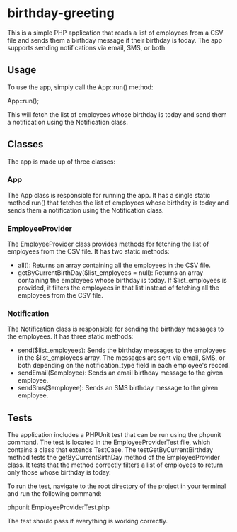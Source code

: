 # birthday-greeting
This is a simple PHP application that reads a list of employees from a CSV file and sends them a birthday message if their birthday is today. The app supports sending notifications via email, SMS, or both.

## Usage
To use the app, simply call the App::run() method:

App::run();

This will fetch the list of employees whose birthday is today and send them a notification using the Notification class.

## Classes
The app is made up of three classes:

### App
The App class is responsible for running the app. It has a single static method run() that fetches the list of employees whose birthday is today and sends them a notification using the Notification class.

### EmployeeProvider
The EmployeeProvider class provides methods for fetching the list of employees from the CSV file. It has two static methods:

* all(): Returns an array containing all the employees in the CSV file.
* getByCurrentBirthDay($list_employees = null): Returns an array containing the employees whose birthday is today. If $list_employees is provided, it filters the employees in that list instead of fetching all the employees from the CSV file.
### Notification
The Notification class is responsible for sending the birthday messages to the employees. It has three static methods:

* send($list_employees): Sends the birthday messages to the employees in the $list_employees array. The messages are sent via email, SMS, or both depending on the notification_type field in each employee's record.
* sendEmail($employee): Sends an email birthday message to the given employee.
* sendSms($employee): Sends an SMS birthday message to the given employee.

## Tests
The application includes a PHPUnit test that can be run using the phpunit command. The test is located in the EmployeeProviderTest file, which contains a class that extends TestCase. The testGetByCurrentBirthday method tests the getByCurrentBirthDay method of the EmployeeProvider class. It tests that the method correctly filters a list of employees to return only those whose birthday is today.

To run the test, navigate to the root directory of the project in your terminal and run the following command:

phpunit EmployeeProviderTest.php

The test should pass if everything is working correctly.
